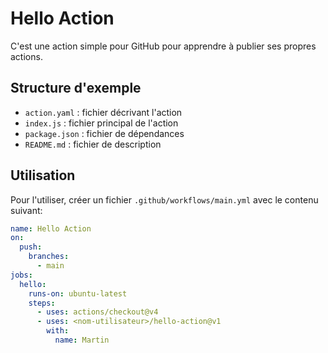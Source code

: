# Hello Action

C'est une action simple pour GitHub pour apprendre à publier ses propres actions.

## Structure d'exemple

- `action.yaml` : fichier décrivant l'action
- `index.js` : fichier principal de l'action
- `package.json` : fichier de dépendances
- `README.md` : fichier de description

## Utilisation

Pour l'utiliser, créer un fichier `.github/workflows/main.yml` avec le contenu suivant:

```yaml
name: Hello Action
on:
  push:
    branches:
      - main
jobs:
  hello:
    runs-on: ubuntu-latest
    steps:
      - uses: actions/checkout@v4
      - uses: <nom-utilisateur>/hello-action@v1
        with:
          name: Martin
```